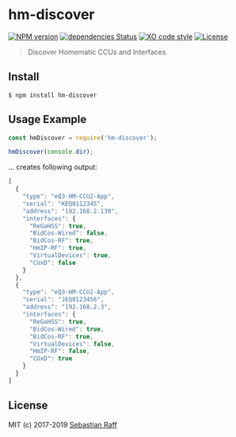 # hm-discover

[![NPM version](https://badge.fury.io/js/hm-discover.svg)](http://badge.fury.io/js/hm-discover)
[![dependencies Status](https://david-dm.org/hobbyquaker/hm-discover/status.svg)](https://david-dm.org/hobbyquaker/hm-discover)
[![XO code style](https://img.shields.io/badge/code_style-XO-5ed9c7.svg)](https://github.com/sindresorhus/xo)
[![License][mit-badge]][mit-url]

> Discover Homematic CCUs and Interfaces

## Install

```
$ npm install hm-discover
```

## Usage Example

```javascript
const hmDiscover = require('hm-discover');

hmDiscover(console.dir);
```

... creates following output:

```javascript
[
  {
    "type": "eQ3-HM-CCU2-App",
    "serial": "KEQ0112345",
    "address": "192.168.2.130",
    "interfaces": {
      "ReGaHSS": true,  
      "BidCos-Wired": false,
      "BidCos-RF": true,
      "HmIP-RF": true,
      "VirtualDevices": true,
      "CUxD": false
    }
  },
  {
    "type": "eQ3-HM-CCU2-App",
    "serial": "JEQ0123456",
    "address": "192.168.2.3",
    "interfaces": {
      "ReGaHSS": true,  
      "BidCos-Wired": true,
      "BidCos-RF": true,
      "VirtualDevices": false,
      "HmIP-RF": false,
      "CUxD": true
    }
  }
]
```

## License

MIT (c) 2017-2019 [Sebastian Raff](https://github.com/hobbyquaker)

[mit-badge]: https://img.shields.io/badge/License-MIT-blue.svg?style=flat
[mit-url]: LICENSE
